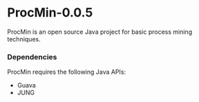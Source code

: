 # ProcMin-0.0.5

ProcMin is an open source Java project for basic process mining techniques.

### Dependencies
ProcMin requires the following Java APIs:
* Guava
* JUNG

